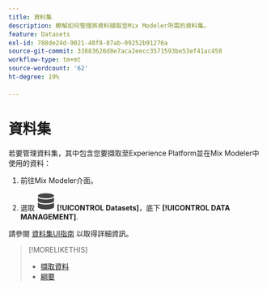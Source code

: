 ```yaml
---
title: 資料集
description: 瞭解如何管理將資料擷取至Mix Modeler所需的資料集。
feature: Datasets
exl-id: 788de24d-9021-48f8-87ab-09252b91276a
source-git-commit: 33883626d8e7aca2eecc3571593be53ef41ac458
workflow-type: tm+mt
source-wordcount: '62'
ht-degree: 19%

---
```


# 資料集

若要管理資料集，其中包含您要擷取至Experience Platform並在Mix Modeler中使用的資料：

1. 前往Mix Modeler介面。

1. 選取 ![資料](../assets/icons/Data.svg) **[!UICONTROL Datasets]**，底下 **[!UICONTROL DATA MANAGEMENT]**.

請參閱 [資料集UI指南](https://experienceleague.adobe.com/docs/experience-platform/catalog/datasets/user-guide.html?lang=zh-Hant) 以取得詳細資訊。

>[!MORELIKETHIS]
>
>* [擷取資料](overview.md)
>* [綱要](schemas.md)
